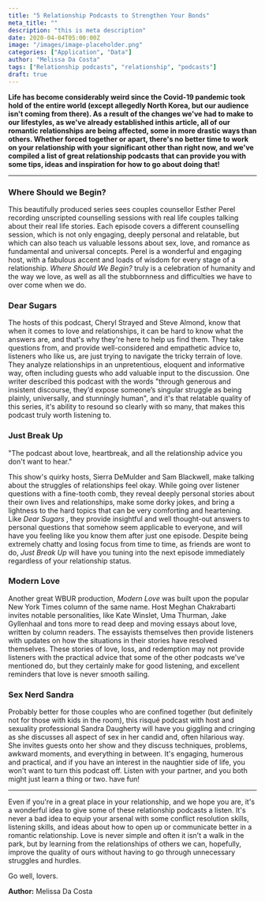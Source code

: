 ```yaml
---
title: "5 Relationship Podcasts to Strengthen Your Bonds"
meta_title: ""
description: "this is meta description"
date: 2020-04-04T05:00:00Z
image: "/images/image-placeholder.png"
categories: ["Application", "Data"]
author: "Melissa Da Costa"
tags: ["Relationship podcasts", "relationship", "podcasts"]
draft: true
---
```

**Life has become considerably weird since the Covid-19 pandemic took hold of
the entire world (except allegedly North Korea, but our audience isn't coming
from there). As a result of the changes we've had to make to our lifestyles,
as we've already established inthis article, all of our romantic relationships
are being affected, some in more drastic ways than others. Whether forced
together or apart, there's no better time to work on your relationship with
your significant other than right now, and we've compiled a list of great
relationship podcasts that can provide you with some tips, ideas and
inspiration for how to go about doing that!**

* * *

### Where Should we Begin?

This beautifully produced series sees couples counsellor Esther Perel
recording unscripted counselling sessions with real life couples talking about
their real life stories. Each episode covers a different counselling session,
which is not only engaging, deeply personal and relatable, but which can also
teach us valuable lessons about sex, love, and romance as fundamental and
universal concepts. Perel is a wonderful and engaging host, with a fabulous
accent and loads of wisdom for every stage of a relationship. _Where Should We
Begin?_ truly is a celebration of humanity and the way we love, as well as all
the stubbornness and difficulties we have to over come when we do.

### Dear Sugars

The hosts of this podcast, Cheryl Strayed and Steve Almond, know that when it
comes to love and relationships, it can be hard to know what the answers are,
and that's why they're here to help us find them. They take questions from,
and provide well-considered and empathetic advice to, listeners who like us,
are just trying to navigate the tricky terrain of love. They analyze
relationships in an unpretentious, eloquent and informative way, often
including guests who add valuable input to the discussion. One writer
described this podcast with the words "through generous and insistent
discourse, they’d expose someone’s singular struggle as being plainly,
universally, and stunningly human", and it's that relatable quality of this
series, it's ability to resound so clearly with so many, that makes this
podcast truly worth listening to.

  

### Just Break Up

"The podcast about love, heartbreak, and all the relationship advice you don't
want to hear."

This show's quirky hosts, Sierra DeMulder and Sam Blackwell, make talking
about the struggles of relationships feel okay. While going over listener
questions with a fine-tooth comb, they reveal deeply personal stories about
their own lives and relationships, make some dorky jokes, and bring a
lightness to the hard topics that can be very comforting and heartening. Like
_Dear Sugars_ , they provide insightful and well thought-out answers to
personal questions that somehow seem applicable to everyone, and will have you
feeling like you know them after just one episode. Despite being extremely
chatty and losing focus from time to time, as friends are wont to do, _Just
Break Up_ will have you tuning into the next episode immediately regardless of
your relationship status.

### Modern Love

Another great WBUR production, _Modern Love_ was built upon the popular New
York Times column of the same name. Host Meghan Chakrabarti invites notable
personalities, like Kate Winslet, Uma Thurman, Jake Gyllenhaal and tons more
to read deep and moving essays about love, written by column readers. The
essayists themselves then provide listeners with updates on how the situations
in their stories have resolved themselves. These stories of love, loss, and
redemption may not provide listeners with the practical advice that some of
the other podcasts we've mentioned do, but they certainly make for good
listening, and excellent reminders that love is never smooth sailing.

### Sex Nerd Sandra

Probably better for those couples who are confined together (but definitely
not for those with kids in the room), this risqué podcast with host and
sexuality professional Sandra Daugherty will have you giggling and cringing as
she discusses all aspect of sex in her candid and, often hilarious way. She
invites guests onto her show and they discuss techniques, problems, awkward
moments, and everything in between. It's engaging, humerous and practical, and
if you have an interest in the naughtier side of life, you won't want to turn
this podcast off. Listen with your partner, and you both might just learn a
thing or two. have fun!

* * *

Even if you're in a great place in your relationship, and we hope you are,
it's a wonderful idea to give some of these relationship podcasts a listen.
It's never a bad idea to equip your arsenal with some conflict resolution
skills, listening skills, and ideas about how to open up or communicate better
in a romantic relationship. Love is never simple and often it isn't a walk in
the park, but by learning from the relationships of others we can, hopefully,
improve the quality of ours without having to go through unnecessary struggles
and hurdles.

Go well, lovers.



**Author:** Melissa Da Costa